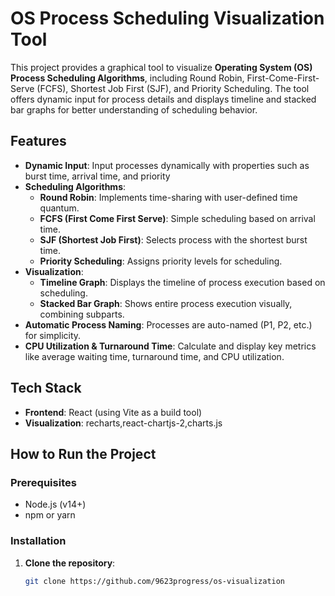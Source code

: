 # OS Process Scheduling Visualization Tool

This project provides a graphical tool to visualize **Operating System (OS) Process Scheduling Algorithms**, including Round Robin, First-Come-First-Serve (FCFS), Shortest Job First (SJF), and Priority Scheduling. The tool offers dynamic input for process details and displays timeline and stacked bar graphs for better understanding of scheduling behavior.

## Features

- **Dynamic Input**: Input processes dynamically with properties such as burst time, arrival time, and priority
- **Scheduling Algorithms**:
  - **Round Robin**: Implements time-sharing with user-defined time quantum.
  - **FCFS (First Come First Serve)**: Simple scheduling based on arrival time.
  - **SJF (Shortest Job First)**: Selects process with the shortest burst time.
  - **Priority Scheduling**: Assigns priority levels for scheduling.
- **Visualization**:
  - **Timeline Graph**: Displays the timeline of process execution based on scheduling.
  - **Stacked Bar Graph**: Shows entire process execution visually, combining subparts.
- **Automatic Process Naming**: Processes are auto-named (P1, P2, etc.) for simplicity.
- **CPU Utilization & Turnaround Time**: Calculate and display key metrics like average waiting time, turnaround time, and CPU utilization.



## Tech Stack

- **Frontend**: React (using Vite as a build tool)
- **Visualization**: recharts,react-chartjs-2,charts.js


## How to Run the Project

### Prerequisites
- Node.js (v14+)
- npm or yarn

### Installation

1. **Clone the repository**:
   ```bash
   git clone https://github.com/9623progress/os-visualization
   
